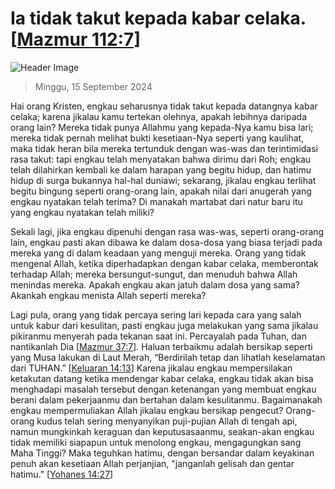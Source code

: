 
# Ia tidak takut kepada kabar celaka. [[Mazmur 112:7](http://alkitab.sabda.org/?Mazmur%20112:7)]

![Header Image](https://alkitab.app/slice/sunrise.jpg)

> Minggu, 15 September 2024

Hai orang Kristen, engkau seharusnya tidak takut kepada datangnya kabar celaka; karena jikalau kamu tertekan olehnya, apakah lebihnya daripada orang lain? Mereka tidak punya Allahmu yang kepada-Nya kamu bisa lari; mereka tidak pernah melihat bukti kesetiaan-Nya seperti yang kaulihat, maka tidak heran bila mereka tertunduk dengan was-was dan terintimidasi rasa takut: tapi engkau telah menyatakan bahwa dirimu dari Roh; engkau telah dilahirkan kembali ke dalam harapan yang begitu hidup, dan hatimu hidup di surga bukannya hal-hal duniawi; sekarang, jikalau engkau terlihat begitu bingung seperti orang-orang lain, apakah nilai dari anugerah yang engkau nyatakan telah terima? Di manakah martabat dari natur baru itu yang engkau nyatakan telah miliki?

Sekali lagi, jika engkau dipenuhi dengan rasa was-was, seperti orang-orang lain, engkau pasti akan dibawa ke dalam dosa-dosa yang biasa terjadi pada mereka yang di dalam keadaan yang menguji mereka. Orang yang tidak mengenal Allah, ketika diperhadapkan dengan kabar celaka, memberontak terhadap Allah; mereka bersungut-sungut, dan menuduh bahwa Allah menindas mereka. Apakah engkau akan jatuh dalam dosa yang sama? Akankah engkau menista Allah seperti mereka?

Lagi pula, orang yang tidak percaya sering lari kepada cara yang salah untuk kabur dari kesulitan, pasti engkau juga melakukan yang sama jikalau pikiranmu menyerah pada tekanan saat ini. Percayalah pada Tuhan, dan nantikanlah Dia [[Mazmur 37:7](http://alkitab.sabda.org/?Mazmur%2037:7)]. Haluan terbaikmu adalah bersikap seperti yang Musa lakukan di Laut Merah, “Berdirilah tetap dan lihatlah keselamatan dari TUHAN.” [[Keluaran 14:13](http://alkitab.sabda.org/?Keluaran%2014:13)] Karena jikalau engkau mempersilakan ketakutan datang ketika mendengar kabar celaka, engkau tidak akan bisa menghadapi masalah tersebut dengan ketenangan yang membuat engkau berani dalam pekerjaanmu dan bertahan dalam kesulitanmu. Bagaimanakah engkau mempermuliakan Allah jikalau engkau bersikap pengecut? Orang-orang kudus telah sering menyanyikan puji-pujian Allah di tengah api, namun mungkinkah keraguan dan keputusasaanmu, seakan-akan engkau tidak memiliki siapapun untuk menolong engkau, mengagungkan sang Maha Tinggi? Maka teguhkan hatimu, dengan bersandar dalam keyakinan penuh akan kesetiaan Allah perjanjian, "janganlah gelisah dan gentar hatimu." [[Yohanes 14:27](http://alkitab.sabda.org/?Yohanes%2014:27)]
    